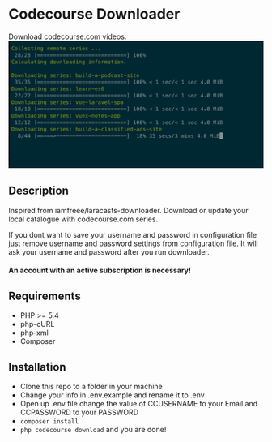 # Codecourse Downloader
Download codecourse.com videos.
![Screenshot](screenshot.png)
## Description
Inspired from iamfreee/laracasts-downloader. Download or update your local catalogue with codecourse.com series.

If you dont want to save your username and password in configuration file just remove username and password settings from configuration file. It will ask your username and password after you run downloader.
#### An account with an active subscription is necessary!

## Requirements
- PHP >= 5.4
- php-cURL
- php-xml
- Composer

## Installation
- Clone this repo to a folder in your machine
- Change your info in .env.example and rename it to .env
- Open up .env file change the value of CCUSERNAME to your Email and CCPASSWORD to your PASSWORD
- `composer install`
- `php codecourse download` and you are done!
